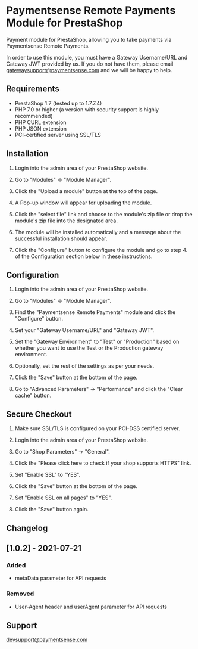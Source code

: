 Paymentsense Remote Payments Module for PrestaShop
==================================================

Payment module for PrestaShop, allowing you to take payments via Paymentsense Remote Payments.

In order to use this module, you must have a Gateway Username/URL and Gateway JWT provided by us. If you do not have them, please email [gatewaysupport@paymentsense.com](mailto:gatewaysupport@paymentsense.com) and we will be happy to help.

Requirements
------------

* PrestaShop 1.7 (tested up to 1.7.7.4)
* PHP 7.0 or higher (a version with security support is highly recommended)
* PHP CURL extension
* PHP JSON extension
* PCI-certified server using SSL/TLS

Installation
------------

1. Login into the admin area of your PrestaShop website.

2. Go to "Modules" -> "Module Manager".

3. Click the "Upload a module" button at the top of the page.

4. A Pop-up window will appear for uploading the module.

5. Click the "select file" link and choose to the module's zip file or drop the module's zip file into the designated area.

6. The module will be installed automatically and a message about the successful installation should appear.

7. Click the "Configure" button to configure the module and go to step 4. of the Configuration section below in these instructions.

Configuration
-------------

1. Login into the admin area of your PrestaShop website.

2. Go to "Modules" -> "Module Manager".

3. Find the "Paymentsense Remote Payments" module and click the "Configure" button.

4. Set your "Gateway Username/URL" and "Gateway JWT".

5. Set the "Gateway Environment" to "Test" or "Production" based on whether you want to use the Test or the Production gateway environment.

6. Optionally, set the rest of the settings as per your needs.

7. Click the "Save" button at the bottom of the page.

8. Go to "Advanced Parameters" -> "Performance" and click the "Clear cache" button.

Secure Checkout
---------------

1. Make sure SSL/TLS is configured on your PCI-DSS certified server.

2. Login into the admin area of your PrestaShop website.

3. Go to "Shop Parameters" -> "General".

4. Click the "Please click here to check if your shop supports HTTPS" link.

5. Set "Enable SSL" to "YES".

6. Click the "Save" button at the bottom of the page.

7. Set "Enable SSL on all pages" to "YES".

8. Click the "Save" button again.

Changelog
---------

## [1.0.2] - 2021-07-21
### Added
- metaData parameter for API requests

### Removed
- User-Agent header and userAgent parameter for API requests

Support
-------

[devsupport@paymentsense.com](mailto:devsupport@paymentsense.com)